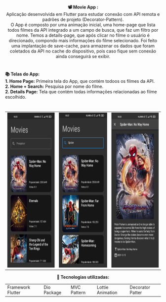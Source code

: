 <div align="center"> 
  <strong>📽 Movie App :</strong>
</div>

<div align="center">
Aplicação desenvolvida em Flutter para estudar conexão com API remota e padrões de projeto (Decorator-Pattern).
</div>  
  
<div align="center">  
  O App é composto por uma animação inicial, uma home-page que lista todos filmes da API integrado a um campo de busca, que faz um filtro por nome. Temos a details-page, que após clicar no filme o usuário é direcionado, compondo mais informações do filme selecionado. Foi feito uma implantação de save-cache, para armazenar os dados que foram coletados da API no cache do dispositivo, pois caso fique sem conexão ainda conseguirá se exibir.
</div>

  #
<div align="left"> 
  <strong>📚 Telas do App:</strong>
</div>


<div align="left">  
   <strong>1. Home Page:</strong> Primeira tela do App, que contém todoos os filmes da API.
</div>
<div align="left"> 
   <strong>2. Home + Search:</strong> Pesquisa por nome do filme.
</div>
<div align="left"> 
   <strong>2. Details Page:</strong> Tela que contém todas informações relacionadas ao filme escolhido.
</div>
  
  #

  <table align="center">
  <tr>
    <td>
      <img src="https://github.com/AndreWar10/movie-app/blob/master/lib/photos/WhatsApp%20Image%202022-06-13%20at%2018.30.15.jpeg" alt="Home-Page - version mobile" height="500px">
    </td>
    <td>
      <img src="https://github.com/AndreWar10/movie-app/blob/master/lib/photos/WhatsApp%20Image%202022-06-13%20at%2018.30.14%20(2).jpeg" alt="Search - version mobile" height="500px">
    </td>
    <td>
      <img src="https://github.com/AndreWar10/movie-app/blob/master/lib/photos/WhatsApp%20Image%202022-06-13%20at%2018.30.14%20(1).jpeg" alt="Details Page - version mobile" height="500px">
    </td>
    
  </table>
  
<div align="center">  
  <strong> 💼 Tecnologias utilizadas: </strong>
</div>   

<table align="center">
 <tr>
  <td>Framework Flutter</td>  
  <td>Dio Package</td>
  <td>MVC Pattern</td>
  <td>Lottie Animation</td>
  <td>Decorator Patter </td>
 </tr>
</table>
 

